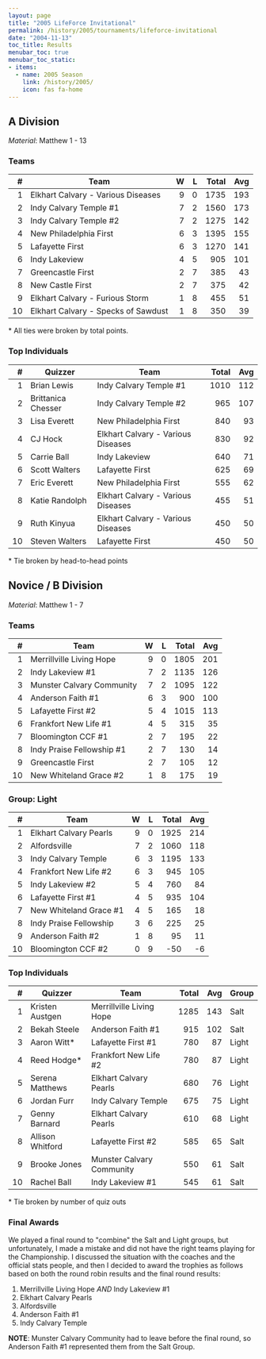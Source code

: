 ```yaml
---
layout: page
title: "2005 LifeForce Invitational"
permalink: /history/2005/tournaments/lifeforce-invitational
date: "2004-11-13"
toc_title: Results
menubar_toc: true
menubar_toc_static:
- items:
  - name: 2005 Season
    link: /history/2005/
    icon: fas fa-home
---
```


## A Division

*Material*: Matthew 1 - 13

### Teams

|    # | Team                                |    W |    L | Total |  Avg |
| ---: | ----------------------------------- | ---: | ---: | ----: | ---: |
|    1 | Elkhart Calvary - Various Diseases  |    9 |    0 |  1735 |  193 |
|    2 | Indy Calvary Temple #1              |    7 |    2 |  1560 |  173 |
|    3 | Indy Calvary Temple #2              |    7 |    2 |  1275 |  142 |
|    4 | New Philadelphia First              |    6 |    3 |  1395 |  155 |
|    5 | Lafayette First                     |    6 |    3 |  1270 |  141 |
|    6 | Indy Lakeview                       |    4 |    5 |   905 |  101 |
|    7 | Greencastle First                   |    2 |    7 |   385 |   43 |
|    8 | New Castle First                    |    2 |    7 |   375 |   42 |
|    9 | Elkhart Calvary - Furious Storm     |    1 |    8 |   455 |   51 |
|   10 | Elkhart Calvary - Specks of Sawdust |    1 |    8 |   350 |   39 |

\* All ties were broken by total points.

### Top Individuals

|    # | Quizzer            | Team                               | Total |  Avg |
| ---: | ------------------ | ---------------------------------- | ----: | ---: |
|    1 | Brian Lewis        | Indy Calvary Temple #1             |  1010 |  112 |
|    2 | Brittanica Chesser | Indy Calvary Temple #2             |   965 |  107 |
|    3 | Lisa Everett       | New Philadelphia First             |   840 |   93 |
|    4 | CJ Hock            | Elkhart Calvary - Various Diseases |   830 |   92 |
|    5 | Carrie Ball        | Indy Lakeview                      |   640 |   71 |
|    6 | Scott Walters      | Lafayette First                    |   625 |   69 |
|    7 | Eric Everett       | New Philadelphia First             |   555 |   62 |
|    8 | Katie Randolph     | Elkhart Calvary - Various Diseases |   455 |   51 |
|    9 | Ruth Kinyua        | Elkhart Calvary - Various Diseases |   450 |   50 |
|   10 | Steven Walters     | Lafayette First                    |   450 |   50 |

\* Tie broken by head-to-head points

## Novice / B Division

*Material*: Matthew 1 - 7

### Teams

|    # | Team                      |    W |    L | Total |  Avg |
| ---: | ------------------------- | ---: | ---: | ----: | ---: |
|    1 | Merrillville Living Hope  |    9 |    0 |  1805 |  201 |
|    2 | Indy Lakeview #1          |    7 |    2 |  1135 |  126 |
|    3 | Munster Calvary Community |    7 |    2 |  1095 |  122 |
|    4 | Anderson Faith #1         |    6 |    3 |   900 |  100 |
|    5 | Lafayette First #2        |    5 |    4 |  1015 |  113 |
|    6 | Frankfort New Life #1     |    4 |    5 |   315 |   35 |
|    7 | Bloomington CCF #1        |    2 |    7 |   195 |   22 |
|    8 | Indy Praise Fellowship #1 |    2 |    7 |   130 |   14 |
|    9 | Greencastle First         |    2 |    7 |   105 |   12 |
|   10 | New Whiteland Grace #2    |    1 |    8 |   175 |   19 |

### Group: Light

|    # | Team                   |    W |    L | Total |  Avg |
| ---: | ---------------------- | ---: | ---: | ----: | ---: |
|    1 | Elkhart Calvary Pearls |    9 |    0 |  1925 |  214 |
|    2 | Alfordsville           |    7 |    2 |  1060 |  118 |
|    3 | Indy Calvary Temple    |    6 |    3 |  1195 |  133 |
|    4 | Frankfort New Life #2  |    6 |    3 |   945 |  105 |
|    5 | Indy Lakeview #2       |    5 |    4 |   760 |   84 |
|    6 | Lafayette First #1     |    4 |    5 |   935 |  104 |
|    7 | New Whiteland Grace #1 |    4 |    5 |   165 |   18 |
|    8 | Indy Praise Fellowship |    3 |    6 |   225 |   25 |
|    9 | Anderson Faith #2      |    1 |    8 |    95 |   11 |
|   10 | Bloomington CCF #2     |    0 |    9 |   -50 |   -6 |

### Top Individuals

|    # | Quizzer          | Team                      | Total |  Avg | Group |
| ---: | ---------------- | ------------------------- | ----: | ---: | ----- |
|    1 | Kristen Austgen  | Merrillville Living Hope  |  1285 |  143 | Salt  |
|    2 | Bekah Steele     | Anderson Faith #1         |   915 |  102 | Salt  |
|    3 | Aaron Witt*      | Lafayette First #1        |   780 |   87 | Light |
|    4 | Reed Hodge*      | Frankfort New Life #2     |   780 |   87 | Light |
|    5 | Serena Matthews  | Elkhart Calvary Pearls    |   680 |   76 | Light |
|    6 | Jordan Furr      | Indy Calvary Temple       |   675 |   75 | Light |
|    7 | Genny Barnard    | Elkhart Calvary Pearls    |   610 |   68 | Light |
|    8 | Allison Whitford | Lafayette First #2        |   585 |   65 | Salt  |
|    9 | Brooke Jones     | Munster Calvary Community |   550 |   61 | Salt  |
|   10 | Rachel Ball      | Indy Lakeview #1          |   545 |   61 | Salt  |

\* Tie broken by number of quiz outs

### Final Awards

We played a final round to "combine" the Salt and Light groups, but unfortunately,
I made a mistake and did not have the right teams playing for the Championship.  I
discussed the situation with the coaches and the official stats people, and then I
decided to award the trophies as follows based on both the round robin results and
the final round results:

1. Merrillville Living Hope *AND* Indy Lakeview #1
2. Elkhart Calvary Pearls
3. Alfordsville
4. Anderson Faith #1
5. Indy Calvary Temple

**NOTE**: Munster Calvary Community had to leave before the final round, so Anderson
Faith #1 represented them from the Salt Group.

